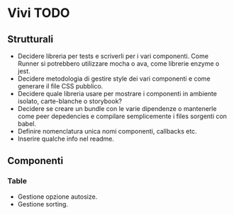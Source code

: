 # Vivi TODO

## Strutturali
- Decidere libreria per tests e scriverli per i vari componenti. Come Runner si potrebbero utilizzare mocha o ava, come librerie enzyme o jest.
- Decidere metodologia di gestire style dei vari componenti e come generare il file CSS pubblico.
- Decidere quale libreria usare per mostrare i componenti in ambiente isolato, carte-blanche o storybook?
- Decidere se creare un bundle con le varie dipendenze o mantenerle come peer depedencies e compilare semplicemente i files sorgenti con babel.
- Definire nomenclatura unica nomi componenti, callbacks etc.
- Inserire qualche info nel readme.

## Componenti

### Table
- Gestione opzione autosize.
- Gestione sorting.